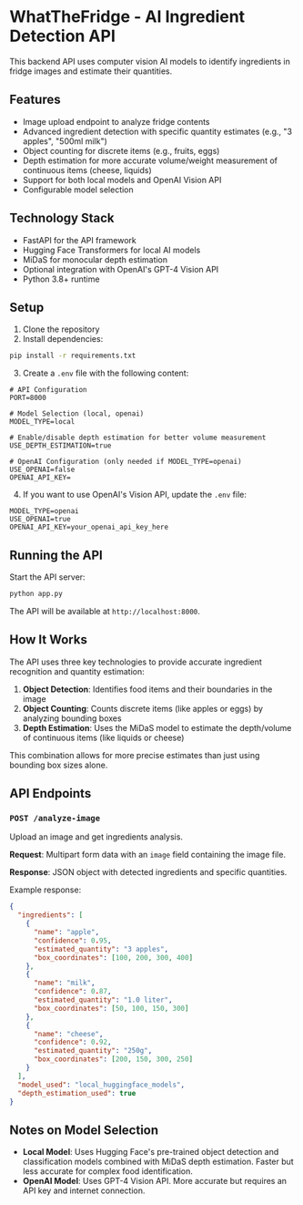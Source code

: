 # WhatTheFridge - AI Ingredient Detection API

This backend API uses computer vision AI models to identify ingredients in fridge images and estimate their quantities.

## Features

- Image upload endpoint to analyze fridge contents
- Advanced ingredient detection with specific quantity estimates (e.g., "3 apples", "500ml milk")
- Object counting for discrete items (e.g., fruits, eggs)
- Depth estimation for more accurate volume/weight measurement of continuous items (cheese, liquids)
- Support for both local models and OpenAI Vision API
- Configurable model selection

## Technology Stack

- FastAPI for the API framework
- Hugging Face Transformers for local AI models
- MiDaS for monocular depth estimation
- Optional integration with OpenAI's GPT-4 Vision API
- Python 3.8+ runtime

## Setup

1. Clone the repository
2. Install dependencies:
```bash
pip install -r requirements.txt
```
3. Create a `.env` file with the following content:
```
# API Configuration
PORT=8000

# Model Selection (local, openai)
MODEL_TYPE=local

# Enable/disable depth estimation for better volume measurement
USE_DEPTH_ESTIMATION=true

# OpenAI Configuration (only needed if MODEL_TYPE=openai)
USE_OPENAI=false
OPENAI_API_KEY=
```

4. If you want to use OpenAI's Vision API, update the `.env` file:
```
MODEL_TYPE=openai
USE_OPENAI=true
OPENAI_API_KEY=your_openai_api_key_here
```

## Running the API

Start the API server:

```bash
python app.py
```

The API will be available at `http://localhost:8000`.

## How It Works

The API uses three key technologies to provide accurate ingredient recognition and quantity estimation:

1. **Object Detection**: Identifies food items and their boundaries in the image
2. **Object Counting**: Counts discrete items (like apples or eggs) by analyzing bounding boxes
3. **Depth Estimation**: Uses the MiDaS model to estimate the depth/volume of continuous items (like liquids or cheese)

This combination allows for more precise estimates than just using bounding box sizes alone.

## API Endpoints

### `POST /analyze-image`

Upload an image and get ingredients analysis.

**Request**: Multipart form data with an `image` field containing the image file.

**Response**: JSON object with detected ingredients and specific quantities.

Example response:
```json
{
  "ingredients": [
    {
      "name": "apple",
      "confidence": 0.95,
      "estimated_quantity": "3 apples",
      "box_coordinates": [100, 200, 300, 400]
    },
    {
      "name": "milk",
      "confidence": 0.87,
      "estimated_quantity": "1.0 liter",
      "box_coordinates": [50, 100, 150, 300]
    },
    {
      "name": "cheese",
      "confidence": 0.92,
      "estimated_quantity": "250g",
      "box_coordinates": [200, 150, 300, 250]
    }
  ],
  "model_used": "local_huggingface_models",
  "depth_estimation_used": true
}
```

## Notes on Model Selection

- **Local Model**: Uses Hugging Face's pre-trained object detection and classification models combined with MiDaS depth estimation. Faster but less accurate for complex food identification.
- **OpenAI Model**: Uses GPT-4 Vision API. More accurate but requires an API key and internet connection. 